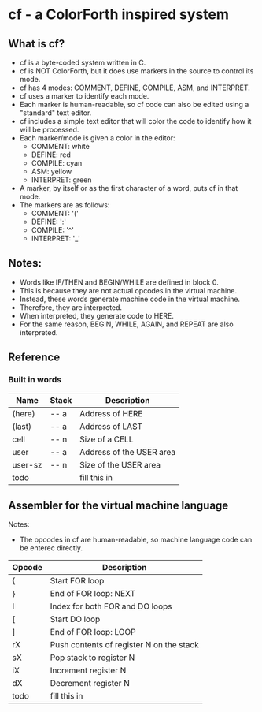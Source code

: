 # cf - a ColorForth inspired system

## What is cf?
- cf is a byte-coded system written in C.
- cf is NOT ColorForth, but it does use markers in the source to control its mode.
- cf has 4 modes: COMMENT, DEFINE, COMPILE, ASM, and INTERPRET.
- cf uses a marker to identify each mode.
- Each marker is human-readable, so cf code can also be edited using a "standard" text editor.
- cf includes a simple text editor that will color the code to identify how it will be processed.
- Each marker/mode is given a color in the editor:
    - COMMENT: white
    - DEFINE: red
    - COMPILE: cyan
    - ASM: yellow
    - INTERPRET: green
- A marker, by itself or as the first character of a word, puts cf in that mode.
- The markers are as follows:
    - COMMENT: '('
    - DEFINE: ':'
    - COMPILE: '^'
    - INTERPRET: '_'

## Notes:
- Words like IF/THEN and BEGIN/WHILE are defined in block 0.
- This is because they are not actual opcodes in the virtual machine.
- Instead, these words generate machine code in the virtual machine.
- Therefore, they are interpreted.
- When interpreted, they generate code to HERE.
- For the same reason, BEGIN, WHILE, AGAIN, and REPEAT are also interpreted.

## Reference

### Built in words
|Name       |Stack      |Description|
| ---       | ---       | --- |
| (here)    | -- a      |Address of HERE|
| (last)    | -- a      |Address of LAST|
| cell      | -- n      |Size of a CELL|
| user      | -- a      |Address of the USER area|
| user-sz   | -- n      |Size of the USER area|
|todo||fill this in|

## Assembler for the virtual machine language

Notes:
- The opcodes in cf are human-readable, so machine language code can be enterec directly.

|Opcode |Description|
| ---   | --- |
| \{    | Start FOR loop|
| \}    | End of FOR loop: NEXT|
| I     | Index for both FOR and DO loops|
| \[    | Start DO loop|
| \]    | End of FOR loop: LOOP|
| rX    | Push contents of register N on the stack|
| sX    | Pop stack to register N|
| iX    | Increment register N|
| dX    | Decrement register N|
|todo|fill this in|
